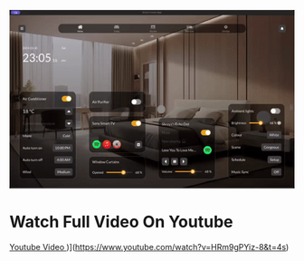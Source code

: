 ![Home Automation UI ](https://github.com/cppqtdev/Home-Automation-With-QT/blob/main/Video.gif)

# Watch Full Video On Youtube
[Youtube Video ](https://github.com/cppqtdev/Home-Automation-With-QT/blob/main/Video.gif))](https://www.youtube.com/watch?v=HRm9gPYiz-8&t=4s)

